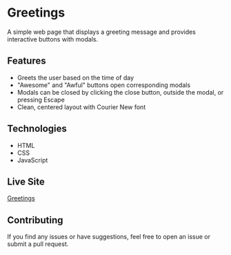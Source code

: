 # Greetings
A simple web page that displays a greeting message and provides interactive buttons with modals.

## Features
- Greets the user based on the time of day
- "Awesome" and "Awful" buttons open corresponding modals
- Modals can be closed by clicking the close button, outside the modal, or pressing Escape
- Clean, centered layout with Courier New font

## Technologies
- HTML
- CSS
- JavaScript

## Live Site
[Greetings](https://ebenezerraph.github.io/greetings)

## Contributing
If you find any issues or have suggestions, feel free to open an issue or submit a pull request.
